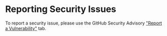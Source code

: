 # Reporting Security Issues

To report a security issue, please use the GitHub Security Advisory ["Report a Vulnerability"](https://github.com/rku-it-GmbH/cds2alv_s4/security/advisories/new) tab.
